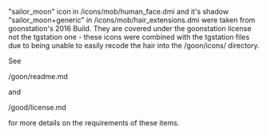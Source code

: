 "sailor_moon" icon in /icons/mob/human_face.dmi and it's shadow "sailor_moon+generic" in /icons/mob/hair_extensions.dmi 
were taken from goonstation's 2016 Build. They are covered under the goonstation license not the tgstation one - these icons were combined with the tgstation files
due to being unable to easily recode the hair into the /goon/icons/ directory.

See 

/goon/readme.md 

and 

/good/license.md 

for more details on the requirements of these items.